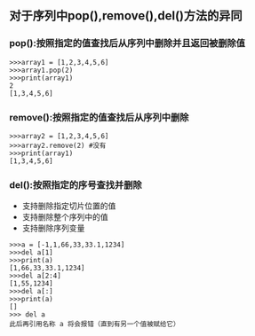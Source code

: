 ## 对于序列中pop(),remove(),del()方法的异同
### pop():按照指定的值查找后从序列中删除并且返回被删除值

```
>>>array1 = [1,2,3,4,5,6]
>>>array1.pop(2)
>>>print(array1)
2
[1,3,4,5,6]
```
### remove():按照指定的值查找后从序列中删除

```
>>>array2 = [1,2,3,4,5,6]
>>>array2.remove(2) #没有
>>>print(array1)
[1,3,4,5,6]
```
### del():按照指定的序号查找并删除

* 支持删除指定切片位置的值
* 支持删除整个序列中的值
* 支持删除序列变量

```
>>>a = [-1,1,66,33,33.1,1234]
>>>del a[1]
>>>print(a)
[1,66,33,33.1,1234]
>>>del a[2:4]
[1,55,1234]
>>>del a[:]
>>>print(a)
[]
>>> del a
此后再引用名称 a 将会报错（直到有另一个值被赋给它）
```
